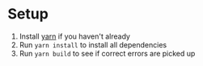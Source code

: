 # Setup
1. Install [yarn](https://yarnpkg.com/getting-started/install) if you haven't already
2. Run `yarn install` to install all dependencies
3. Run `yarn build` to see if correct errors are picked up
